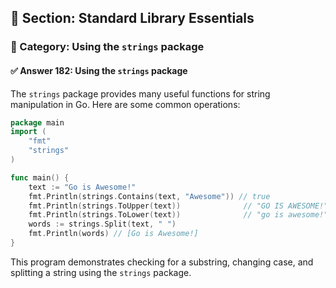 ## 📘 Section: Standard Library Essentials  
### 🔹 Category: Using the `strings` package  
#### ✅ Answer 182: Using the `strings` package

The `strings` package provides many useful functions for string manipulation in Go. Here are some common operations:

```go
package main
import (
    "fmt"
    "strings"
)

func main() {
    text := "Go is Awesome!"
    fmt.Println(strings.Contains(text, "Awesome")) // true
    fmt.Println(strings.ToUpper(text))              // "GO IS AWESOME!"
    fmt.Println(strings.ToLower(text))              // "go is awesome!"
    words := strings.Split(text, " ")
    fmt.Println(words) // [Go is Awesome!]
}
```

This program demonstrates checking for a substring, changing case, and splitting a string using the `strings` package.

